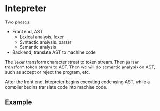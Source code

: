 # Intepreter

Two phases:
- Front end, AST
    - Lexical analysis, lexer
    - Syntactic analysis, parser
    - Semantic analysis
- Back end, translate AST to machine code

The `lexer` transform character streat to token stream. Then `parser` transform
 token stream to AST. Then we will do semantic analysis on AST, such as 
 accept or reject the program, etc.

After the front end, Intepreter begins executing code using AST, while a complier
 begins translate code into machine code.

## Example
